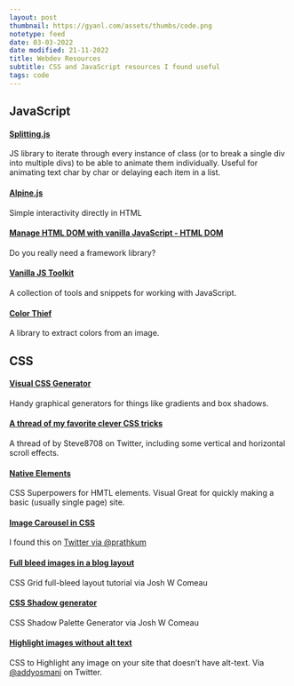 ```yaml
---
layout: post
thumbnail: https://gyanl.com/assets/thumbs/code.png
notetype: feed
date: 03-03-2022
date modified: 21-11-2022
title: Webdev Resources
subtitle: CSS and JavaScript resources I found useful
tags: code
---
```


## JavaScript

#### [Splitting.js](https://splitting.js.org/)

JS library to iterate through every instance of class (or to break a single div into multiple divs) to be able to animate them individually. Useful for animating text char by char or delaying each item in a list.

#### [Alpine.js](https://alpinejs.dev/)

Simple interactivity directly in HTML

#### [Manage HTML DOM with vanilla JavaScript - HTML DOM](https://htmldom.dev/)

Do you really need a framework library?

#### [Vanilla JS Toolkit](https://vanillajstoolkit.com/)

A collection of tools and snippets for working with JavaScript.

#### [Color Thief ](https://lokeshdhakar.com/projects/color-thief/)

A library to extract colors from an image.

## CSS

#### [Visual CSS Generator](https://webcode.tools/)

Handy graphical generators for things like gradients and box shadows.

#### [A thread of my favorite clever CSS tricks](https://twitter.com/Steve8708/status/1546657470604382208)

A thread of by Steve8708 on Twitter, including some vertical and horizontal scroll effects.

#### [Native Elements](https://native-elements.dev/#/)

CSS Superpowers for HMTL elements. Visual Great for quickly making a basic (usually single page) site.

#### [Image Carousel in CSS](https://codepen.io/prathkum/pen/bGBOzXj)    

I found this on [Twitter via @prathkum](https://twitter.com/prathkum/status/1491622547380604929?s=12)

#### [Full bleed images in a blog layout](https://www.joshwcomeau.com/css/full-bleed/)

CSS Grid full-bleed layout tutorial via Josh W Comeau

#### [CSS Shadow generator](https://www.joshwcomeau.com/shadow-palette/)

CSS Shadow Palette Generator via Josh W Comeau

#### [Highlight images without alt text](https://twitter.com/addyosmani/status/1223872295619330048)

CSS to Highlight any image on your site that doesn’t have alt-text. Via [@addyosmani](https://twitter.com/addyosmani) on Twitter.